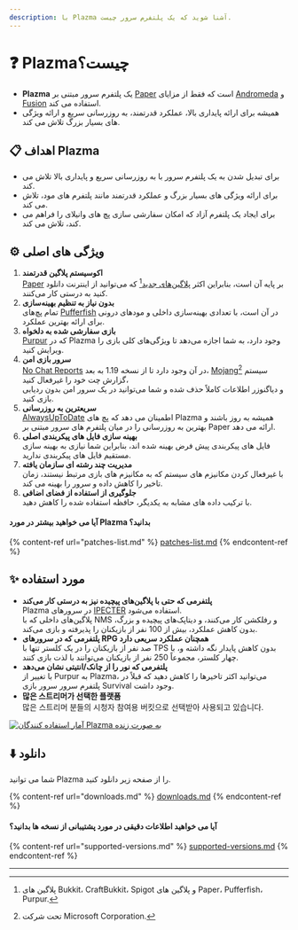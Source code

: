 ```yaml
---
description: با Plazma آشنا شوید که یک پلتفرم سرور چیست.
---
```


# ❓ Plazmaچیست؟

- **Plazma** یک پلتفرم سرور مبتنی بر [Paper](https://github.com/PaperMC/Paper) است که فقط از مزایای [Andromeda](https://github.com/EarendelArchived/Andromeda) و [Fusion](https://github.com/RuinedTechnologyUnify/Fusion) استفاده می کند.
- همیشه برای ارائه پایداری بالا، عملکرد قدرتمند، به روزرسانی سریع و ارائه ویژگی های بسیار بزرگ تلاش می کند.

## 📋 اهداف Plazma <a href="#id-1" id="id-1"></a>

- برای تبدیل شدن به یک پلتفرم سرور با به روزرسانی سریع و پایداری بالا تلاش می کند.
- برای ارائه ویژگی های بسیار بزرگ و عملکرد قدرتمند مانند پلتفرم های مود، تلاش می کند.
- برای ایجاد یک پلتفرم آزاد که امکان سفارشی سازی پچ های وانیلای را فراهم می کند، تلاش می کند.

## ⚙️ ویژگی های اصلی <a href="#id-2" id="id-2"></a>

1. **اکوسیستم پلاگین قدرتمند**\
   [Paper](https://github.com/PaperMC/Paper) بر پایه آن است،
   بنابراین اکثر [پلاگین‌های جدید](#user-content-fn-1)[^1] که می‌توانید از اینترنت دانلود کنید به درستی کار می‌کنند.
2. **بدون نیاز به تنظیم بهینه‌سازی**\
   تمام پچ‌های [Pufferfish](https://github.com/pufferfish-gg/Pufferfish) در آن است،
   با تعدادی بهینه‌سازی داخلی و مودهای درونی برای ارائه بهترین عملکرد.
3. **بازی سفارشی شده به دلخواه**\
   [Purpur](https://github.com/PurpurMC/Purpur) که در Plazma وجود دارد، به شما اجازه می‌دهد تا ویژگی‌های کلی بازی را
   ویرایش کنید.
4. **سرور بازی امن**\
   [No Chat Reports](https://github.com/Aizistral-Studios/No-Chat-Reports) در آن وجود دارد تا از نسخه 1.19 به بعد،
   [Mojang](#user-content-fn-2)[^2] سیستم گزارش چت خود را غیرفعال کنید،\
   و دیاگنوزر اطلاعات کاملاً حذف شده و شما می‌توانید در یک سرور امن بدون ردیابی بازی کنید.
5. **سریعترین به روزرسانی**\
   [AlwaysUpToDate](https://github.com/PlazmaMC/AlwaysUpToDate) اطمینان می دهد که پچ های Plazma همیشه به روز باشند و بهترین به روزرسانی را در میان پلتفرم های سرور مبتنی بر Paper ارائه می دهد.
6. **بهینه سازی فایل های پیکربندی اصلی**\
   فایل های پیکربندی پیش فرض بهینه شده اند، بنابراین شما نیازی به بهینه سازی مستقیم فایل های پیکربندی ندارید.
7. **مدیریت چند رشته ای سازمان یافته**\
   با غیرفعال کردن مکانیزم های سیستم که به مکانیزم های بازی مرتبط نیستند، زمان تاخیر را کاهش داده و سرور را بهینه می کند.
8. **جلوگیری از استفاده از فضای اضافی**\
   با ترکیب داده های مشابه به یکدیگر، حافظه استفاده شده را کاهش دهید.

#### آیا می خواهید بیشتر در مورد Plazma بدانید؟ <a href="#etc-1" id="etc-1"></a>

{% content-ref url="patches-list.md" %}
[patches-list.md](patches-list.md)
{% endcontent-ref %}

## ✨ مورد استفاده <a href="#id-3" id="id-3"></a>

- **پلتفرمی که حتی با پلاگین‌های پیچیده نیز به درستی کار می‌کند**\
  Plazma در سرورهای [IPECTER](https://github.com/IPECTER) استفاده می‌شود.\
  پلاگین‌های داخلی که با NMS و رفلکشن کار می‌کنند، و دیتاپک‌های پیچیده و بزرگ، بدون کاهش عملکرد،
  بیش از 100 نفر از بازیکنان را پذیرفته و بازی می‌کند.
- **پلتفرمی که در سرورهای RPG همچنان عملکرد سریعی دارد**\
  صد نفر از بازیکنان را در یک کلستر تنها با TPS بدون کاهش پایدار نگه داشته و،
  با چهار کلستر، مجموعاً 250 نفر از بازیکنان می‌توانند با لذت بازی کنند.
- **پلتفرمی که نور را از چانک/انتیتی نشان می‌دهد**\
  با تغییر از Purpur به Plazma، می‌توانید اکثر تاخیرها را کاهش دهید
  که قبلاً در پلتفرم سرور سرور بازی Survival وجود داشت.
- **많은 스트리머가 선택한 플랫폼**\
  많은 스트리머 분들의 시청자 참여용 버킷으로 선택받아 사용되고 있습니다.

<a href="https://bstats.org/plugin/server-implementation/Plazma/18047">
   <img src="https://badge.plazmamc.org/internal/bstats" alt="آمار استفاده کنندگان Plazma به صورت زنده">
</a>

## ⬇️ دانلود

شما می توانید Plazma را از صفحه زیر دانلود کنید.

{% content-ref url="downloads.md" %}
[downloads.md](downloads.md)
{% endcontent-ref %}

#### آیا می خواهید اطلاعات دقیقی در مورد پشتیبانی از نسخه ها بدانید؟

{% content-ref url="supported-versions.md" %}
[supported-versions.md](supported-versions.md)
{% endcontent-ref %}

***

[^1]: پلاگین های Bukkit، CraftBukkit، Spigot و پلاگین های Paper، Pufferfish، Purpur.

[^2]: تحت شرکت Microsoft Corporation.

[^3]: اگر سیستم گزارش چت را غیرفعال کنید، چت به طور کامل توسط سرور پردازش می شود و از ردیابی چت Mojang جلوگیری می شود.

[^4]: زمانی که مکانیزم های سیستم برای اجرا فعال می شوند، بازی به مدت کوتاهی متوقف می شود.
